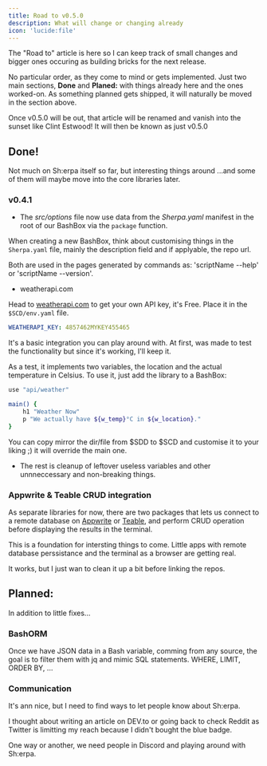 ```yaml
---
title: Road to v0.5.0
description: What will change or changing already
icon: 'lucide:file'
---
```


The "Road to" article is here so I can keep track of small changes and bigger ones occuring as building bricks for the next release. 

No particular order, as they come to mind or gets implemented. Just two main sections, **Done** and **Planed:** with things already here and the ones worked-on. As something planned gets shipped, it will naturally be moved in the section above.

Once v0.5.0 will be out, that article will be renamed and vanish into the sunset like Clint Estwood! It will then be known as just v0.5.0

## Done!

Not much on Sh:erpa itself so far, but interesting things around ...and some of them will maybe move into the core libraries later.

### v0.4.1

* The _src/_options__ file now use data from the _Sherpa.yaml_ manifest in the root of our BashBox via the `package` function.

When creating a new BashBox, think about customising things in the `Sherpa.yaml` file, mainly the description field and if applyable, the repo url.

Both are used in the pages generated by commands as: 'scriptName --help' or 'scriptName --version'.

* weatherapi.com

Head to [weatherapi.com](https://weatherapi.com/) to get your own API key, it's Free. Place it in the `$SCD/env.yaml` file.

```yaml [$SCD/env.yaml]
WEATHERAPI_KEY: 4857462MYKEY455465
```

It's a basic integration you can play around with. At first, was made to test the functionality but since it's working, I'll keep it.

As a test, it implements two variables, the location and the actual temperature in Celsius. To use it, just add the library to a BashBox:

```bash [src/lib.sh]
use "api/weather"

main() {
    h1 "Weather Now"
    p "We actually have ${w_temp}°C in ${w_location}."
}
```

You can copy mirror the dir/file from $SDD to $SCD and customise it to your liking ;) it will override the main one.


* The rest is cleanup of leftover useless variables and other unnneccessary and non-breaking things.


### Appwrite & Teable CRUD integration

As separate libraries for now, there are two packages that lets us connect to a remote database on [Appwrite](https://appwrite.io/) or [Teable](https://teable.io/), and perform CRUD operation before displaying the results in the terminal.

This is a foundation for intersting things to come. Little apps with remote database perssistance and the terminal as a browser are getting real.

It works, but I just wan to clean it up a bit before linking the repos.


## Planned:

In addition to little fixes...

### BashORM

Once we have JSON data in a Bash variable, comming from any source, the goal is to filter them with jq and mimic SQL statements. WHERE, LIMIT, ORDER BY, ...

### Communication

It's ann nice, but I need to find ways to let people know about Sh:erpa.

I thought about writing an article on DEV.to or going back to check Reddit as Twitter is limitting my reach because I didn't bought the blue badge.

One way or another, we need people in Discord and playing around with Sh:erpa.